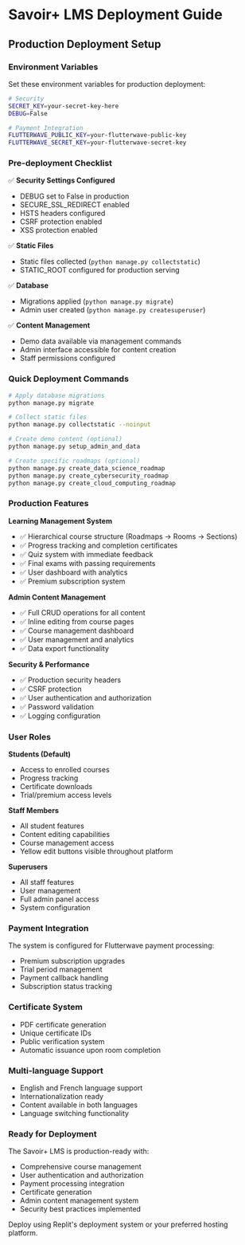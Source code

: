 # Savoir+ LMS Deployment Guide

## Production Deployment Setup

### Environment Variables

Set these environment variables for production deployment:

```bash
# Security
SECRET_KEY=your-secret-key-here
DEBUG=False

# Payment Integration
FLUTTERWAVE_PUBLIC_KEY=your-flutterwave-public-key
FLUTTERWAVE_SECRET_KEY=your-flutterwave-secret-key
```

### Pre-deployment Checklist

✅ **Security Settings Configured**
- DEBUG set to False in production
- SECURE_SSL_REDIRECT enabled
- HSTS headers configured
- CSRF protection enabled
- XSS protection enabled

✅ **Static Files**
- Static files collected (`python manage.py collectstatic`)
- STATIC_ROOT configured for production serving

✅ **Database**
- Migrations applied (`python manage.py migrate`)
- Admin user created (`python manage.py createsuperuser`)

✅ **Content Management**
- Demo data available via management commands
- Admin interface accessible for content creation
- Staff permissions configured

### Quick Deployment Commands

```bash
# Apply database migrations
python manage.py migrate

# Collect static files
python manage.py collectstatic --noinput

# Create demo content (optional)
python manage.py setup_admin_and_data

# Create specific roadmaps (optional)
python manage.py create_data_science_roadmap
python manage.py create_cybersecurity_roadmap
python manage.py create_cloud_computing_roadmap
```

### Production Features

**Learning Management System**
- ✅ Hierarchical course structure (Roadmaps → Rooms → Sections)
- ✅ Progress tracking and completion certificates
- ✅ Quiz system with immediate feedback
- ✅ Final exams with passing requirements
- ✅ User dashboard with analytics
- ✅ Premium subscription system

**Admin Content Management**
- ✅ Full CRUD operations for all content
- ✅ Inline editing from course pages
- ✅ Course management dashboard
- ✅ User management and analytics
- ✅ Data export functionality

**Security & Performance**
- ✅ Production security headers
- ✅ CSRF protection
- ✅ User authentication and authorization
- ✅ Password validation
- ✅ Logging configuration

### User Roles

**Students (Default)**
- Access to enrolled courses
- Progress tracking
- Certificate downloads
- Trial/premium access levels

**Staff Members**
- All student features
- Content editing capabilities
- Course management access
- Yellow edit buttons visible throughout platform

**Superusers**
- All staff features
- User management
- Full admin panel access
- System configuration

### Payment Integration

The system is configured for Flutterwave payment processing:
- Premium subscription upgrades
- Trial period management
- Payment callback handling
- Subscription status tracking

### Certificate System

- PDF certificate generation
- Unique certificate IDs
- Public verification system
- Automatic issuance upon room completion

### Multi-language Support

- English and French language support
- Internationalization ready
- Content available in both languages
- Language switching functionality

### Ready for Deployment

The Savoir+ LMS is production-ready with:
- Comprehensive course management
- User authentication and authorization
- Payment processing integration
- Certificate generation
- Admin content management system
- Security best practices implemented

Deploy using Replit's deployment system or your preferred hosting platform.